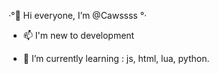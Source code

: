 ·°👋 Hi everyone, I’m @Cawssss °·

- 📫 I'm new to development

- 🌱 I’m currently learning :
     js, html, lua, python.

